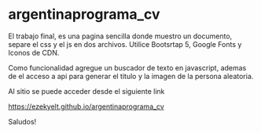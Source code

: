 # argentinaprograma_cv

El trabajo final, es una pagina sencilla donde muestro un documento, separe el css y el js en dos archivos.
Utilice Bootsrtap 5, Google Fonts y Iconos de CDN.

Como funcionalidad agregue un buscador de texto en javascript, ademas de el acceso a api para generar el titulo y la imagen de la persona aleatoria.

Al sitio se puede acceder desde el siguiente link

https://ezekyelt.github.io/argentinaprograma_cv

Saludos!
